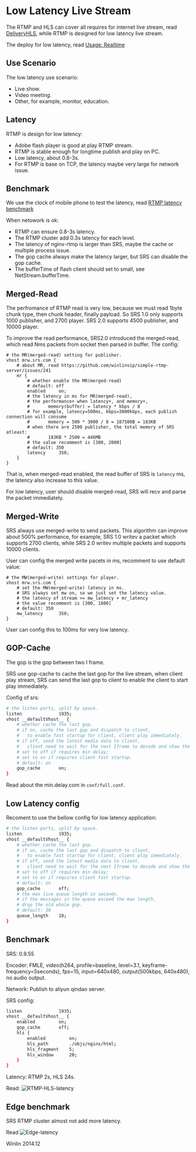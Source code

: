 # Low Latency Live Stream

The RTMP and HLS can cover all requires for internet live stream,
read  [DeliveryHLS](https://github.com/winlinvip/simple-rtmp-server/wiki/v1_EN_DeliveryHLS),
while RTMP is designed for low latency live stream.

The deploy for low latency, read [Usage: Realtime](https://github.com/winlinvip/simple-rtmp-server/wiki/v1_EN_SampleRealtime)

## Use Scenario

The low latency use scenario:
* Live show.
* Video meeting.
* Other, for example, monitor, education.

## Latency

RTMP is design for low latency:
* Adobe flash player is good at play RTMP stream.
* RTMP is stable enough for longtime publish and play on PC.
* Low latency, about 0.8-3s.
* For RTMP is base on TCP, the latency maybe very large for network issue.

## Benchmark

We use the clock of mobile phone to test the latency,
read [RTMP latency benchmark](http://blog.csdn.net/win_lin/article/details/12615591)

When netowork is ok:
* RTMP can ensure 0.8-3s latency.
* The RTMP cluster add 0.3s latency for each level.
* The latency of nginx-rtmp is larger than SRS, maybe the cache or multiple process issue.
* The gop cache always make the latency larger, but SRS can disable the gop cache.
* The bufferTime of flash client should set to small, see NetStream.bufferTime.

## Merged-Read

The perfromance of RTMP read is very low, because we must read 1byte chunk type, then chunk header, finally payload. So SRS 1.0 only supports 1000 publisher, and 2700 player. SRS 2.0 supports 4500 publisher, and 10000 player.

To improve the read performance, SRS2.0 introduced the merged-read, which read Nms packets from socket then parsed in buffer. The config:

```
# the MR(merged-read) setting for publisher.
vhost mrw.srs.com {
    # about MR, read https://github.com/winlinvip/simple-rtmp-server/issues/241
    mr {
        # whether enable the MR(merged-read)
        # default: off
        enabled     on;
        # the latency in ms for MR(merged-read),
        # the performance+ when latency+, and memory+,
        #       memory(buffer) = latency * kbps / 8
        # for example, latency=500ms, kbps=3000kbps, each publish connection will consume
        #       memory = 500 * 3000 / 8 = 187500B = 183KB
        # when there are 2500 publisher, the total memory of SRS atleast:
        #       183KB * 2500 = 446MB
        # the value recomment is [300, 2000]
        # default: 350
        latency     350;
    }
}
```

That is, when merged-read enabled, the read buffer of SRS is `latency` ms, the latency also increase to this value.

For low latency, user should disable merged-read, SRS will recv and parse the packet immediately.

## Merged-Write

SRS always use merged-write to send packets. This algorithm can improve about 500% performance, for example, SRS 1.0 writev a packet which supports 2700 clients, while SRS 2.0 writev multiple packets and supports 10000 clients.

User can config the merged write pacets in ms, recomment to use default value:

```
# the MW(merged-write) settings for player.
vhost mrw.srs.com {
    # set the MW(merged-write) latency in ms. 
    # SRS always set mw on, so we just set the latency value.
    # the latency of stream >= mw_latency + mr_latency
    # the value recomment is [300, 1800]
    # default: 350
    mw_latency      350;
}
```

User can config this to 100ms for very low latency.

## GOP-Cache

The gop is the gop between two I frame.

SRS use gop-cache to cache the last gop for the live stream,
when client play stream, SRS can send the last gop to client
to enable the client to start play immediately.

Config of srs:

```bash
# the listen ports, split by space.
listen              1935;
vhost __defaultVhost__ {
    # whether cache the last gop.
    # if on, cache the last gop and dispatch to client,
    #   to enable fast startup for client, client play immediately.
    # if off, send the latest media data to client,
    #   client need to wait for the next Iframe to decode and show the video.
    # set to off if requires min delay;
    # set to on if requires client fast startup.
    # default: on
    gop_cache       on;
}
```

Read about the min.delay.com in `conf/full.conf`.

## Low Latency config

Recoment to use the bellow config for low latency application:

```bash
# the listen ports, split by space.
listen              1935;
vhost __defaultVhost__ {
    # whether cache the last gop.
    # if on, cache the last gop and dispatch to client,
    #   to enable fast startup for client, client play immediately.
    # if off, send the latest media data to client,
    #   client need to wait for the next Iframe to decode and show the video.
    # set to off if requires min delay;
    # set to on if requires client fast startup.
    # default: on
    gop_cache       off;
    # the max live queue length in seconds.
    # if the messages in the queue exceed the max length, 
    # drop the old whole gop.
    # default: 30
    queue_length    10;
}
```

## Benchmark

SRS: 0.9.55

Encoder: FMLE, video(h264, profile=baseline, level=3.1, keyframe-frequency=5seconds), fps=15, input=640x480, 
output(500kbps, 640x480), no audio output.

Network: Publish to aliyun qindao server.

SRS config:

```bash
listen              1935;
vhost __defaultVhost__ {
    enabled         on;
    gop_cache       off;
    hls {
        enabled         on;
        hls_path        ./objs/nginx/html;
        hls_fragment    5;
        hls_window      20;
    }
}
```

Latency: RTMP 2s, HLS 24s.

Read: ![RTMP-HLS-latency](http://winlinvip.github.io/srs.release/wiki/images/rtmp-hls-latency.png)

## Edge benchmark

SRS RTMP cluster almost not add more latency.

Read ![Edge-latency](http://winlinvip.github.io/srs.release/wiki/images/edge-latency.png)

Winlin 2014.12